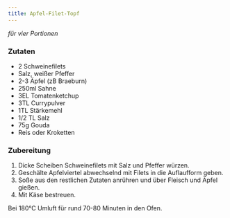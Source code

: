 ```yaml
---
title: Apfel-Filet-Topf
---
```

*für vier Portionen*

### Zutaten
* 2 Schweinefilets
* Salz, weißer Pfeffer
* 2-3 Äpfel (zB Braeburn)
* 250ml Sahne
* 3EL Tomatenketchup
* 3TL Currypulver
* 1TL Stärkemehl
* 1/2 TL Salz
* 75g Gouda
* Reis oder Kroketten

### Zubereitung
1. Dicke Scheiben Schweinefilets mit Salz und Pfeffer würzen.
1. Geschälte Apfelviertel abwechselnd mit Filets in die Auflaufform geben.
1. Soße aus den restlichen Zutaten anrühren und über Fleisch und Äpfel gießen.
1. Mit Käse bestreuen.

Bei 180°C Umluft für rund 70-80 Minuten in den Ofen.
